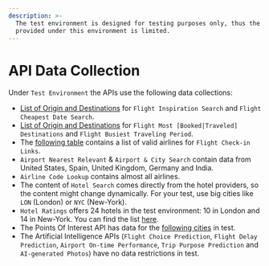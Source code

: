 ```yaml
---
description: >-
  The test environment is designed for testing purposes only, thus the data
  provided under this environment is limited.
---
```


# API Data Collection

Under `Test Environment` the APIs use the following data collections:

* [List of Origin and Destinations](https://github.com/amadeus4dev/data-collection/blob/master/data/flightsearch.md) for `Flight Inspiration Search` and `Flight Cheapest Date Search`.
* [List of Origin and Destinations](https://github.com/amadeus4dev/data-collection/blob/master/data/ti.md) for `Flight Most [Booked|Traveled] Destinations` and `Flight Busiest Traveling Period`.
* The [following table](https://github.com/amadeus4dev/data-collection/blob/master/data/checkinlinks.md) contains a list of valid airlines for `Flight Check-in Links`.
* `Airport Nearest Relevant` & `Airport & City Search` contain data from United States, Spain, United Kingdom, Germany and India.
* `Airline Code Lookup` contains almost all airlines.
* The content of `Hotel Search` comes directly from the hotel providers, so the content might change dynamically. For your test, use big cities like `LON` \(London\) or `NYC` \(New-York\).
* `Hotel Ratings` offers 24 hotels in the test environment: 10 in London and 14 in New-York. You can find the list [here](https://github.com/amadeus4dev/data-collection/blob/master/data/hotelratings.md).
* The Points Of Interest API has data for the [following cities](https://github.com/amadeus4dev/data-collection/blob/master/data/pois.md) in test.
* The Artificial Intelligence APIs \(`Flight Choice Prediction`, `Flight Delay Prediction`, `Airport On-time Performance`, `Trip Purpose Prediction` and `AI-generated Photos`\) have no data restrictions in test.




